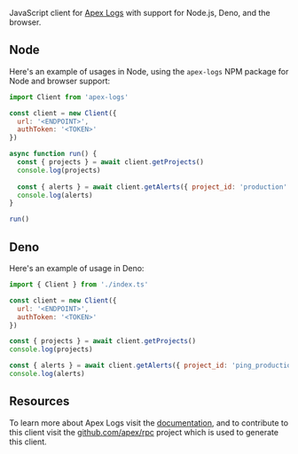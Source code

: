 

JavaScript client for [Apex Logs](https://apex.sh/logs/) with support for Node.js, Deno, and the browser.

## Node

Here's an example of usages in Node, using the `apex-logs` NPM package for Node and browser support:

```js
import Client from 'apex-logs'

const client = new Client({
  url: '<ENDPOINT>',
  authToken: '<TOKEN>'
})

async function run() {
  const { projects } = await client.getProjects()
  console.log(projects)
  
  const { alerts } = await client.getAlerts({ project_id: 'production' })
  console.log(alerts)
}

run()
```

## Deno

Here's an example of usage in Deno:

```js
import { Client } from './index.ts'

const client = new Client({
  url: '<ENDPOINT>',
  authToken: '<TOKEN>'
})

const { projects } = await client.getProjects()
console.log(projects)

const { alerts } = await client.getAlerts({ project_id: 'ping_production' })
console.log(alerts)
```


## Resources

To learn more about Apex Logs visit the [documentation](https://apex.sh/docs/logs/), and to contribute to this client visit the [github.com/apex/rpc](https://github.com/apex/rpc/) project which is used to generate this client.
